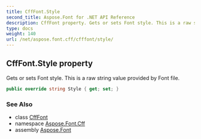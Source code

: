 ```yaml
---
title: CffFont.Style
second_title: Aspose.Font for .NET API Reference
description: CffFont property. Gets or sets Font style. This is a raw string value provided by Font file
type: docs
weight: 140
url: /net/aspose.font.cff/cfffont/style/
---
```

## CffFont.Style property

Gets or sets Font style. This is a raw string value provided by Font file.

```csharp
public override string Style { get; set; }
```

### See Also

* class [CffFont](../)
* namespace [Aspose.Font.Cff](../../../aspose.font.cff/)
* assembly [Aspose.Font](../../../)



